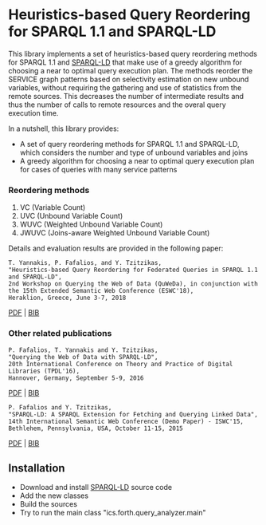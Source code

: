 # Heuristics-based Query Reordering for SPARQL 1.1 and SPARQL-LD

This library implements a set of heuristics-based query reordering methods for SPARQL 1.1 and [SPARQL-LD](https://github.com/fafalios/sparql-ld "SPARQL-LD") that make use of a greedy algorithm for choosing a near to optimal query execution plan. The methods reorder the SERVICE graph patterns based on selectivity estimation on new unbound variables, without requiring the gathering and use of statistics from the remote sources. This decreases the number of intermediate results and thus the number of calls to remote resources and the overal query execution time. 

In a nutshell, this library provides:
* A set of query reordering methods for SPARQL 1.1 and SPARQL-LD, which considers the number and type of unbound variables and joins 
* A greedy algorithm for choosing a near to optimal query execution plan for cases of queries with many service patterns


### Reordering methods
1. VC (Variable Count)
2. UVC (Unbound Variable Count)
3. WUVC (Weighted Unbound Variable Count)
4. JWUVC (Joins-aware Weighted Unbound Variable Count)

Details and evaluation results are provided in the following paper: 
```
T. Yannakis, P. Fafalios, and Y. Tzitzikas,
"Heuristics-based Query Reordering for Federated Queries in SPARQL 1.1 and SPARQL-LD", 
2nd Workshop on Querying the Web of Data (QuWeDa), in conjunction with the 15th Extended Semantic Web Conference (ESWC'18), 
Heraklion, Greece, June 3-7, 2018
``` 
[PDF](http://l3s.de/~fafalios/files/pubs/fafalios2018_QuWeDa.pdf) | [BIB](http://l3s.de/~fafalios/files/bibs/fafalios2018_QuWeDa.bib) 

### Other related publications

```
P. Fafalios, T. Yannakis and Y. Tzitzikas,
"Querying the Web of Data with SPARQL-LD", 
20th International Conference on Theory and Practice of Digital Libraries (TPDL'16), 
Hannover, Germany, September 5-9, 2016
``` 
[PDF](http://l3s.de/~fafalios/files/pubs/fafalios_2016_tpdl.pdf) | [BIB](http://l3s.de/~fafalios/files/bibs/fafalios2016sparql-ld.bib)
 
```
P. Fafalios and Y. Tzitzikas,
"SPARQL-LD: A SPARQL Extension for Fetching and Querying Linked Data", 
14th International Semantic Web Conference (Demo Paper) - ISWC'15, 
Bethlehem, Pennsylvania, USA, October 11-15, 2015 
``` 
[PDF](http://users.ics.forth.gr/~fafalios/files/pubs/fafalios_2015_sparql-ld.pdf) | [BIB](http://users.ics.forth.gr/~fafalios/files/bibs/fafalios2015sparql.bib)

## Installation

- Download and install [SPARQL-LD](https://github.com/fafalios/sparql-ld "SPARQL-LD") source code
- Add the new classes
- Build the sources
- Try to run the main class "ics.forth.query_analyzer.main"
